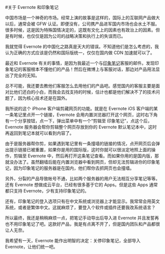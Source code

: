 #关于 Evernote 和印象笔记

<!-- description: 吐槽及其他。 -->
<!-- date: 2013-06-29 -->

中国市场是一个神奇的市场。经常上演的故事是这样的，国际上的互联网产品做大以后，通常会被 GFW 认证。即便没有，公司携产品进军国内市场也会水土不服。很多时候，这是因为特殊国情决定的，这既有文化上的因素也有政治上的因素。但是有时候，也仅仅是因为公司的战略决策和执行上的失误而已。

我就觉得 Evernote 的中国化之路真是天大的错误。不知道他们是怎么考虑的，我认为正确的方式应该是仍然和国际版统一，仅仅在国内做 CDN 加速就可以了。

最近和 Evernote 有关的事情，是因为我最近一个与[印象笔记](https://www.evernote.com/shard/s309/sh/0bbe8051-1624-4a9e-877a-f16e585e1837/f28291a70fe50d3b8f343f55e4d636d5)客服的邮件。发现印象笔记的客服根本不懂他们的产品！然后在微博上与客服对话，那边对产品用法显出了完全的无知。

总不可能，我还要去教他们客服怎么去用他们的产品吧。感觉国内的客服主要是面对比他们还白的小白，而我会去找支持的时候，估计也都是他们解决不了的技术问题了，因为核心技术还是在国外。

我所说的这个 iPhone 客户端剪藏网页的功能。就是在 Evernote iOS 客户端的某一条笔记里点开一个链接，Evernote 会用内置浏览器打开这个网页，这时右下角有一个分享按钮，点一下，弹出菜单中有一个“剪辑至 印象笔记”，点这个后，Evernote 服务器会帮你剪辑整个网页存放到你的 Evernote 默认笔记本中，这时再返回到笔记本就可以看到内容了。

由于是服务器帮你剪，如果遇到笔记里有一条撞墙的链接的情况，点开网页后会弹出提示链接已被重置，如果你是用的国际版，这时你就可以很淡定地照上面的操作，剪辑至 Evernote 中，然后再打开这条笔记查看。而如果你用的是国内版，那就没办法了。虽然翻墙后能在内置浏览器中看到网页，但却无法剪辑进你的印象笔记，因为印象笔记的服务器是在国内，他们帮你去抓网页也会撞墙。

另外，分裂的产品导致帐号不通，比如两个服务器的用户无法相互分享笔记等等。还有 Evernote 想做成云平台，已经有很多基于它的 Apps。但是这些 Apps 通常都只支持 Evernote，少有支持印象笔记的。

还有，印象笔记的登入选项只有在中文系统或浏览器上才能显示。我常常会用英文系统，或者是繁体中文。这就麻烦了，要登入个软件或插件还要我改系统语言？

所以最终，我还是稍稍麻烦一点，把笔记手动导出后导入进 Evernote 并且发誓再也不用印象笔记了吧。这款好产品，我是有点离不开了，但是国内团队和产品都很让人无奈。

我希望有一天，Evernote 能作出明智的决定：关停印象笔记，全部导入 Evernote，让他们统一吧。
